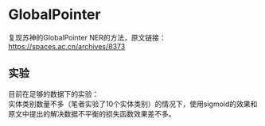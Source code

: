 # GlobalPointer

复现苏神的GlobalPointer NER的方法，原文链接：https://spaces.ac.cn/archives/8373

## 实验
目前在足够的数据下的实验：  
实体类别数量不多（笔者实验了10个实体类别）的情况下，使用sigmoid的效果和原文中提出的解决数据不平衡的损失函数效果差不多。